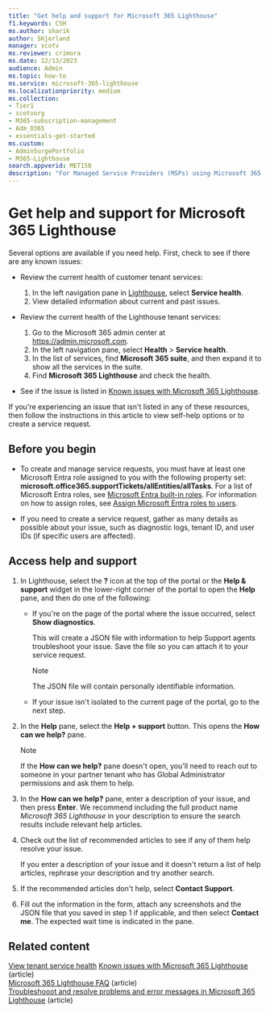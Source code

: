 ```yaml
---
title: "Get help and support for Microsoft 365 Lighthouse"
f1.keywords: CSH
ms.author: sharik
author: SKjerland
manager: scotv
ms.reviewer: crimora
ms.date: 12/13/2023
audience: Admin
ms.topic: how-to
ms.service: microsoft-365-lighthouse
ms.localizationpriority: medium
ms.collection:
- Tier1
- scotvorg
- M365-subscription-management
- Adm_O365
- essentials-get-started
ms.custom:
- AdminSurgePortfolio
- M365-Lighthouse                         
search.appverid: MET150
description: "For Managed Service Providers (MSPs) using Microsoft 365 Lighthouse, learn how to get help and support."
---
```


# Get help and support for Microsoft 365 Lighthouse 

Several options are available if you need help. First, check to see if there are any known issues:

- Review the current health of customer tenant services:

    1. In the left navigation pane in <a href="https://go.microsoft.com/fwlink/p/?linkid=2168110" target="_blank">Lighthouse</a>, select **Service health**. 
    2. View detailed information about current and past issues.

- Review the current health of the Lighthouse tenant services:

    1. Go to the Microsoft 365 admin center at <a href="https://go.microsoft.com/fwlink/p/?linkid=2024339" target="_blank">https://admin.microsoft.com</a>.
    2. In the left navigation pane, select **Health** > **Service health**.
    3. In the list of services, find **Microsoft 365 suite**, and then expand it to show all the services in the suite.
    4. Find **Microsoft 365 Lighthouse** and check the health.

- See if the issue is listed in [Known issues with Microsoft 365 Lighthouse](/microsoft-365/lighthouse/m365-lighthouse-known-issues).

If you're experiencing an issue that isn't listed in any of these resources, then follow the instructions in this article to view self-help options or to create a service request.

## Before you begin

- To create and manage service requests, you must have at least one Microsoft Entra role assigned to you with the following property set: **microsoft.office365.supportTickets/allEntities/allTasks**. For a list of Microsoft Entra roles, see [Microsoft Entra built-in roles](/azure/active-directory/roles/permissions-reference). For information on how to assign roles, see [Assign Microsoft Entra roles to users](/azure/active-directory/roles/manage-roles-portal).

- If you need to create a service request, gather as many details as possible about your issue, such as diagnostic logs, tenant ID, and user IDs (if specific users are affected).

## Access help and support

1. In Lighthouse, select the **?** icon at the top of the portal or the **Help & support** widget in the lower-right corner of the portal to open the **Help** pane, and then do one of the following:
  
   - If you're on the page of the portal where the issue occurred, select **Show diagnostics**.

        This will create a JSON file with information to help Support agents troubleshoot your issue. Save the file so you can attach it to your service request.

        > [!NOTE]
        > The JSON file will contain personally identifiable information.

   - If your issue isn't isolated to the current page of the portal, go to the next step.

2. In the **Help** pane, select the **Help + support** button. This opens the **How can we help?** pane.

    > [!NOTE]
    > If the **How can we help?** pane doesn't open, you'll need to reach out to someone in your partner tenant who has Global Administrator permissions and ask them to help.

3. In the **How can we help?** pane, enter a description of your issue, and then press **Enter**. We recommend including the full product name *Microsoft 365 Lighthouse* in your description to ensure the search results include relevant help articles.

4. Check out the list of recommended articles to see if any of them help resolve your issue.

    If you enter a description of your issue and it doesn't return a list of help articles, rephrase your description and try another search.

5. If the recommended articles don't help, select **Contact Support**.

6. Fill out the information in the form, attach any screenshots and the JSON file that you saved in step&nbsp;1 if applicable, and then select **Contact me**. The expected wait time is indicated in the pane.

## Related content

[View tenant service health](m365-lighthouse-view-service-health.md)
[Known issues with Microsoft 365 Lighthouse](m365-lighthouse-known-issues.md) (article)\
[Microsoft 365 Lighthouse FAQ](m365-lighthouse-faq.yml) (article)\
[Troubleshooot and resolve problems and error messages in Microsoft 365 Lighthouse](m365-lighthouse-troubleshoot.md) (article)
